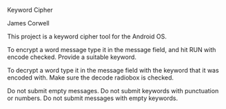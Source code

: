 Keyword Cipher

James Corwell

This project is a keyword cipher tool for the Android OS.


To encrypt a word message type it in the message field, and hit RUN with encode checked. Provide a suitable keyword.

To decrypt a word type it in the message field with the keyword that it was encoded with. Make sure the decode radiobox is checked.

Do not submit empty messages. Do not submit keywords with punctuation or numbers. Do not submit messages with empty keywords.